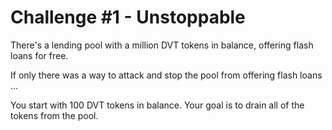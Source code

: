 # Challenge #1 - Unstoppable
There's a lending pool with a million DVT tokens in balance, offering flash loans for free.

If only there was a way to attack and stop the pool from offering flash loans ...

You start with 100 DVT tokens in balance.
Your goal is to drain all of the tokens from the pool.
